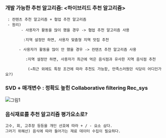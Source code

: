 ### 개발 가능한 추천 알고리즘: <하이브리드 추천 알고리즘>
     : 컨텐츠 추천 알고리즘 + 협업 추천 알고리즘 
     - 원리)
           - 사용자가 활동을 많이 했을 경우 -> 협업 추천 알고리즘 사용
        
            :지역 설정만 하면, 사용자 맞춤형 지역 맛집 추천
        
          - 사용자가 활동을 많이 안 했을 경우 -> 컨텐츠 추천 알고리즘 사용
        
             :지역 설정만 하면, 사용자가 최근에 먹은 음식점과 유사한 지역 음식점 추천
        
              (→최근 외에도 특정 조건에 따라 추천도 가능함, 만족스러웠던 식당이 어디인가요?)
              
### SVD + 매개변수 : 정확도 높힌 Collaborative filtering Rec_sys
![그림1](https://user-images.githubusercontent.com/90318043/158059965-a0aac8d8-39f1-4d97-a0cc-4ef8f6eeba6d.png)

### 음식재료를 추천 알고리즘 평가요소로?
    고수, 회, 고추장 등등을 개인 선호에 따라 + / - 요소 삼다.
    그러기 위해선) 음식에 따라 들어가는 재료 데이터 수집이 필요하다.
